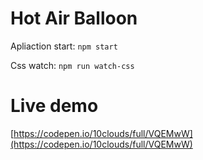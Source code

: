 # Hot Air Balloon

Apliaction start: ``npm start``

Css watch: ``npm run watch-css``


# Live demo

[https://codepen.io/10clouds/full/VQEMwW](https://codepen.io/10clouds/full/VQEMwW)